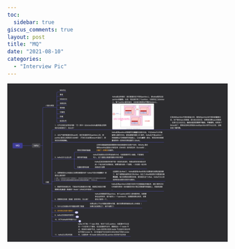 ```yaml
---
toc:
  sidebar: true
giscus_comments: true
layout: post
title: "MQ"
date: "2021-08-10"
categories: 
  - "Interview Pic"
---
```


![image.png](https://raw.githubusercontent.com/zhengstar94/zhengstar94.github.io/main/_posts/2021/08/images/MQ.png)